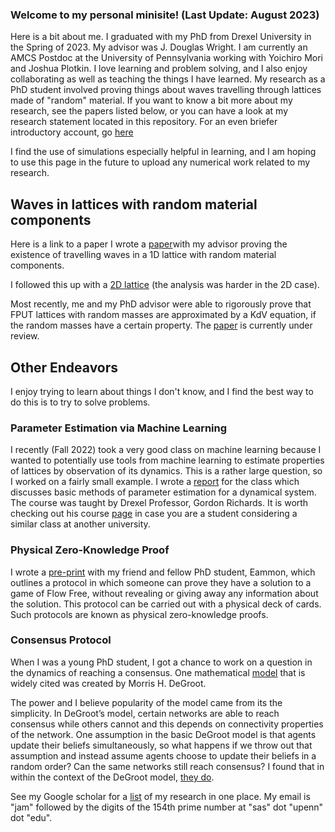 ### Welcome to my personal minisite! (Last Update: August 2023)

Here is a bit about me. I graduated with my PhD from Drexel University in the Spring of 2023. My advisor was J. Douglas Wright. I am currently an AMCS Postdoc at the University of Pennsylvania working with Yoichiro Mori and Joshua Plotkin. 
I love learning and problem solving, and I also enjoy collaborating as well as teaching the things I have learned. 
My research as a PhD student involved proving things about waves travelling through lattices made of "random" material. If you want to know a bit more about my research, see 
the papers listed below, or you can have a look at my research statement located in this repository. For an even briefer introductory account, go [here](https://dsweb.siam.org/The-Magazine/Article/student-feature-joshua-a-mcginnis) 

I find the use of simulations especially helpful in learning, and I am hoping to use this page in the future to upload any numerical work related to my research. 

## Waves in lattices with random material components 

Here is a link to a paper I wrote a [paper](https://www.aimsciences.org/article/doi/10.3934/dcdss.2021100)with my advisor proving the existence of travelling waves in a 1D lattice with random material components.

I followed this up with a [2D lattice](https://onlinelibrary.wiley.com/doi/full/10.1111/sapm.12612) (the analysis was harder in the 2D case). 

Most recently, me and my PhD advisor were able to rigorously prove that FPUT lattices with random masses are approximated by a KdV equation, if the random masses have a certain property. The [paper](https://papers.ssrn.com/sol3/papers.cfm?abstract_id=4601737) is currently under review. 

## Other Endeavors 

I enjoy trying to learn about things I don't know, and I find the best way to do this is to try to solve problems. 

### Parameter Estimation via Machine Learning

I recently (Fall 2022) took a very good class on machine learning because I wanted to potentially use tools from machine learning to estimate properties of lattices by observation of its dynamics. 
This is a rather large question, so I worked on a fairly small example. I wrote a [report](https://github.com/Joshua-A-McGinnis/Joshua-A-McGinnis/blob/main/OtherEndeavors/Basic_Experiment_Estimating_Medium_Parameters%20(1).pdf) for the class which discusses basic methods of parameter estimation for a dynamical system. The course was taught by Drexel Professor, Gordon Richards. It is worth checking out his course [page](https://github.com/gtrichards/PHYS_440_540) in case you are a student considering a similar class at another university. 

### Physical Zero-Knowledge Proof
I wrote a [pre-print](https://arxiv.org/abs/2202.04113) with my friend and fellow PhD student, Eammon, which outlines a protocol in which someone can prove they have a solution to a game of Flow Free, without revealing or giving away any information about the solution. This protocol can be carried out with a physical deck of cards. Such protocols are known as physical zero-knowledge proofs. 

### Consensus Protocol

When I was a young PhD student, I got a chance to work on a question in the dynamics of reaching a consensus. One mathematical [model](https://en.wikipedia.org/wiki/DeGroot_learning  ) that is widely cited was created by Morris H. DeGroot. 

The power and I believe popularity of the model came from its the simplicity. In DeGroot’s model, certain networks are able to reach consensus while others cannot and this depends on connectivity properties of the network. 
One assumption in the basic DeGroot model is that agents update their beliefs simultaneously, so what happens if we throw out that assumption and instead assume agents choose to update their beliefs in a random order? 
Can the same networks still reach consensus? I found that in within the context of the DeGroot model, [they do](https://github.com/Joshua-A-McGinnis/Joshua-A-McGinnis/blob/main/OtherEndeavors/Consensus_Protocol_Model%20(1).pdf). 

See my Google scholar for a [list](https://scholar.google.com/citations?user=qgPPkD8AAAAJ&hl=en&oi=ao) of my research in one place. My email is "jam" followed by the digits of the 154th prime number at "sas" dot "upenn" dot "edu".







